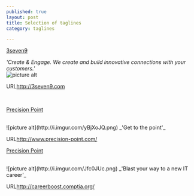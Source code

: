 ```yaml
---
published: true
layout: post
title: Selection of taglines
category: taglines

---
```


<u>3seven9</u> 
<br>



_'Create & Engage. We create and build innovative connections with your customers.'_
<br>
![picture alt](http://i.imgur.com/o1cdteE.png)
<p class="visit">URL<a href="http://3seven9.com">http://3seven9.com</a></p>

<br>

<u>Precision Point</u> <br>

<br>
![picture alt](http://i.imgur.com/yBjXoJQ.png)
_'Get to the point'_
<br>
<p class="visit">URL<a href="http://www.precision-point.com/">http://www.precision-point.com/</a></p>


<u>Precision Point</u> <br>

<br>
![picture alt](http://i.imgur.com/Jfc0JUc.png)
_'Blast your way to a new IT career'_
<br>
<p class="visit">URL<a href="http://careerboost.comptia.org/">http://careerboost.comptia.org/</a></p>

